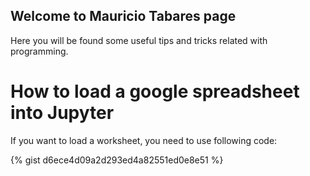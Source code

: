 ## Welcome to Mauricio Tabares page

Here you will be found some useful tips and tricks related with programming.

# How to load a google spreadsheet into Jupyter

If you want to load a worksheet, you need to use following code:

{% gist d6ece4d09a2d293ed4a82551ed0e8e51 %}

